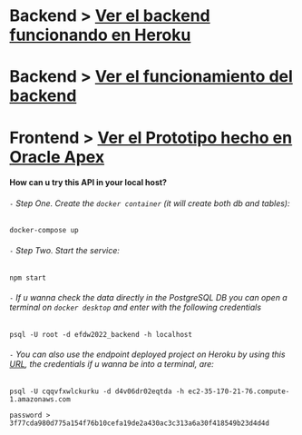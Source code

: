 # Backend  > [Ver el backend funcionando en Heroku](https://efdw2022-backend.herokuapp.com/)

# Backend  > [Ver el funcionamiento del backend](https://drive.google.com/file/d/1Nu-fxEKffnzMMo-HehGBYV4TpVFB4iHk/view?usp=sharing) 

# Frontend > [Ver el Prototipo hecho en Oracle Apex](https://drive.google.com/file/d/1Xbog4ad6gTFK0Lg8Z4xEXOg880P_bpzk/view?usp=sharing)

#### How can u try this API in your local host?

###### `-` Step One. Create the `docker container` (it will create both db and tables):
```
docker-compose up
```

###### `-` Step Two. Start the service:
```
npm start
```

###### `-` If u wanna check the data directly in the PostgreSQL DB you can open a terminal on `docker desktop` and enter with the following credentials
```
psql -U root -d efdw2022_backend -h localhost
```

###### `-` You can also use the endpoint deployed project on Heroku by using this [URL](https://efdw2022-backend.herokuapp.com/usuarios), the credentials if u wanna be into a terminal, are:
```
psql -U cqqvfxwlckurku -d d4v06dr02eqtda -h ec2-35-170-21-76.compute-1.amazonaws.com

password > 3f77cda980d775a154f76b10cefa19de2a430ac3c313a6a30f418549b23d4d4d
```



